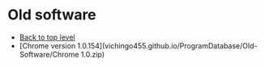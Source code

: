 # Old software

- [Back to top level](https://vichingo455.github.io/ProgramDatabase)
- [Chrome version 1.0.154](vichingo455.github.io/ProgramDatabase/Old-Software/Chrome 1.0.zip)
